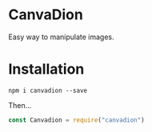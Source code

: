 # CanvaDion

Easy way to manipulate images.

# Installation

`npm i canvadion --save`

Then...

```js
const Canvadion = require("canvadion")
```


